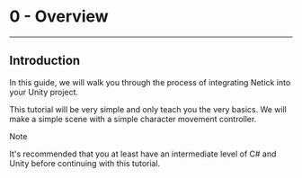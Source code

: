 # 0 - Overview

---

## Introduction

In this guide, we will walk you through the process of integrating Netick into your Unity project.

This tutorial will be very simple and only teach you the very basics. We will make a simple scene with a simple character movement controller.

> [!Note]
> It's recommended that you at least have an intermediate level of C# and Unity before continuing with this tutorial. 